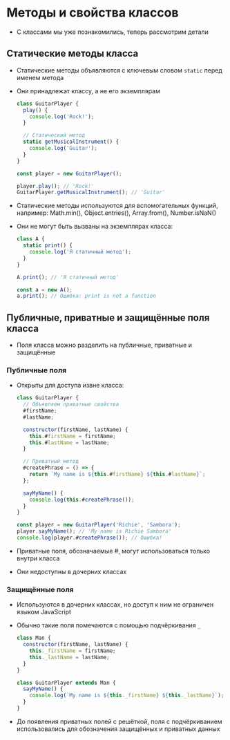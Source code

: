 # Методы и свойства классов

- С классами мы уже познакомились, теперь рассмотрим детали

## Статические методы класса

- Статические методы объявляются с ключевым словом `static` перед именем метода
- Они принадлежат классу, а не его экземплярам

  ```js
  class GuitarPlayer {
    play() {
      console.log('Rock!');
    }

    // Статический метод
    static getMusicalInstrument() {
      console.log('Guitar');
    }
  }

  const player = new GuitarPlayer();

  player.play(); // 'Rock!'
  GuitarPlayer.getMusicalInstrument(); // 'Guitar'
  ```

- Статические методы используются для вспомогательных функций, например: Math.min(), Object.entries(), Array.from(), Number.isNaN()
- Они не могут быть вызваны на экземплярах класса:

  ```js
  class A {
    static print() {
      console.log('Я статичный метод');
    }
  }

  A.print(); // 'Я статичный метод'

  const a = new A();
  a.print(); // Ошибка: print is not a function
  ```

## Публичные, приватные и защищённые поля класса

- Поля класса можно разделить на публичные, приватные и защищённые

### Публичные поля

- Открыты для доступа извне класса:

  ```js
  class GuitarPlayer {
    // Объявляем приватные свойства
    #firstName;
    #lastName;

    constructor(firstName, lastName) {
      this.#firstName = firstName;
      this.#lastName = lastName;
    }

    // Приватный метод
    #createPhrase = () => {
      return `My name is ${this.#firstName} ${this.#lastName}`;
    };

    sayMyName() {
      console.log(this.#createPhrase());
    }
  }

  const player = new GuitarPlayer('Richie', 'Sambora');
  player.sayMyName(); // 'My name is Richie Sambora'
  console.log(player.#createPhrase()); // Ошибка!
  ```

- Приватные поля, обозначаемые #, могут использоваться только внутри класса
- Они недоступны в дочерних классах

### Защищённые поля

- Используются в дочерних классах, но доступ к ним не ограничен языком JavaScript
- Обычно такие поля помечаются с помощью подчёркивания `_`

  ```js
  class Man {
    constructor(firstName, lastName) {
      this._firstName = firstName;
      this._lastName = lastName;
    }
  }

  class GuitarPlayer extends Man {
    sayMyName() {
      console.log(`My name is ${this._firstName} ${this._lastName}`); // Доступно в дочернем классе
    }
  }
  ```

- До появления приватных полей с решёткой, поля с подчёркиванием использовались для обозначения защищённых и приватных данных
